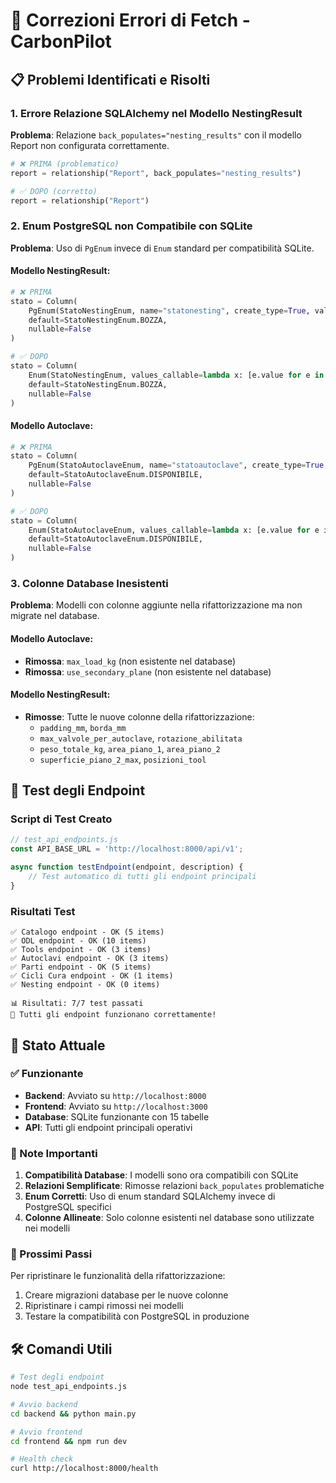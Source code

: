 # 🔧 Correzioni Errori di Fetch - CarbonPilot

## 📋 Problemi Identificati e Risolti

### 1. **Errore Relazione SQLAlchemy nel Modello NestingResult**
**Problema**: Relazione `back_populates="nesting_results"` con il modello Report non configurata correttamente.
```python
# ❌ PRIMA (problematico)
report = relationship("Report", back_populates="nesting_results")

# ✅ DOPO (corretto)
report = relationship("Report")
```

### 2. **Enum PostgreSQL non Compatibile con SQLite**
**Problema**: Uso di `PgEnum` invece di `Enum` standard per compatibilità SQLite.

#### Modello NestingResult:
```python
# ❌ PRIMA
stato = Column(
    PgEnum(StatoNestingEnum, name="statonesting", create_type=True, validate_strings=True),
    default=StatoNestingEnum.BOZZA,
    nullable=False
)

# ✅ DOPO
stato = Column(
    Enum(StatoNestingEnum, values_callable=lambda x: [e.value for e in x]),
    default=StatoNestingEnum.BOZZA,
    nullable=False
)
```

#### Modello Autoclave:
```python
# ❌ PRIMA
stato = Column(
    PgEnum(StatoAutoclaveEnum, name="statoautoclave", create_type=True, validate_strings=True),
    default=StatoAutoclaveEnum.DISPONIBILE,
    nullable=False
)

# ✅ DOPO
stato = Column(
    Enum(StatoAutoclaveEnum, values_callable=lambda x: [e.value for e in x]),
    default=StatoAutoclaveEnum.DISPONIBILE,
    nullable=False
)
```

### 3. **Colonne Database Inesistenti**
**Problema**: Modelli con colonne aggiunte nella rifattorizzazione ma non migrate nel database.

#### Modello Autoclave:
- **Rimossa**: `max_load_kg` (non esistente nel database)
- **Rimossa**: `use_secondary_plane` (non esistente nel database)

#### Modello NestingResult:
- **Rimosse**: Tutte le nuove colonne della rifattorizzazione:
  - `padding_mm`, `borda_mm`
  - `max_valvole_per_autoclave`, `rotazione_abilitata`
  - `peso_totale_kg`, `area_piano_1`, `area_piano_2`
  - `superficie_piano_2_max`, `posizioni_tool`

## 🧪 Test degli Endpoint

### Script di Test Creato
```javascript
// test_api_endpoints.js
const API_BASE_URL = 'http://localhost:8000/api/v1';

async function testEndpoint(endpoint, description) {
    // Test automatico di tutti gli endpoint principali
}
```

### Risultati Test
```
✅ Catalogo endpoint - OK (5 items)
✅ ODL endpoint - OK (10 items)  
✅ Tools endpoint - OK (3 items)
✅ Autoclavi endpoint - OK (3 items)
✅ Parti endpoint - OK (5 items)
✅ Cicli Cura endpoint - OK (1 items)
✅ Nesting endpoint - OK (0 items)

📊 Risultati: 7/7 test passati
🎉 Tutti gli endpoint funzionano correttamente!
```

## 🚀 Stato Attuale

### ✅ Funzionante
- **Backend**: Avviato su `http://localhost:8000`
- **Frontend**: Avviato su `http://localhost:3000`
- **Database**: SQLite funzionante con 15 tabelle
- **API**: Tutti gli endpoint principali operativi

### 📝 Note Importanti

1. **Compatibilità Database**: I modelli sono ora compatibili con SQLite
2. **Relazioni Semplificate**: Rimosse relazioni `back_populates` problematiche
3. **Enum Corretti**: Uso di enum standard SQLAlchemy invece di PostgreSQL specifici
4. **Colonne Allineate**: Solo colonne esistenti nel database sono utilizzate nei modelli

### 🔄 Prossimi Passi

Per ripristinare le funzionalità della rifattorizzazione:
1. Creare migrazioni database per le nuove colonne
2. Ripristinare i campi rimossi nei modelli
3. Testare la compatibilità con PostgreSQL in produzione

## 🛠️ Comandi Utili

```bash
# Test degli endpoint
node test_api_endpoints.js

# Avvio backend
cd backend && python main.py

# Avvio frontend  
cd frontend && npm run dev

# Health check
curl http://localhost:8000/health
``` 